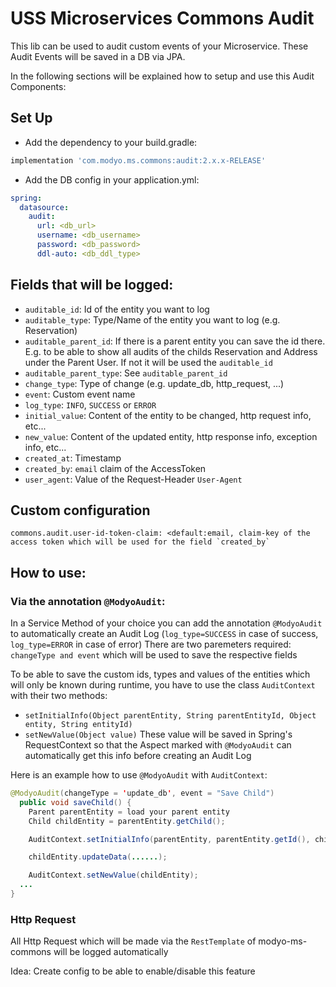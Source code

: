 # USS Microservices Commons Audit

This lib can be used to audit custom events of your Microservice.
These Audit Events will be saved in a DB via JPA.

In the following sections will be explained how to setup and use this Audit Components:


## Set Up
- Add the dependency to your build.gradle:
```groovy
implementation 'com.modyo.ms.commons:audit:2.x.x-RELEASE'
```

- Add the DB config in your application.yml:
```yaml
spring:
  datasource:
    audit:
      url: <db_url>
      username: <db_username>
      password: <db_password>
      ddl-auto: <db_ddl_type>
```

## Fields that will be logged:

- `auditable_id`: Id of the entity you want to log
- `auditable_type`: Type/Name of the entity you want to log (e.g. Reservation)
- `auditable_parent_id`: If there is a parent entity you can save the id there. E.g. to be able to show all audits of the childs Reservation and Address under the Parent User. If not it will be used the `auditable_id`
- `auditable_parent_type`: See `auditable_parent_id`
- `change_type`: Type of change (e.g. update_db, http_request, ...)
- `event`: Custom event name
- `log_type`: `INFO`, `SUCCESS` or `ERROR`
- `initial_value`: Content of the entity to be changed, http request info, etc...
- `new_value`: Content of the updated entity, http response info, exception info, etc...
- `created_at`: Timestamp
- `created_by`: `email` claim of the AccessToken
- `user_agent`: Value of the Request-Header `User-Agent`

## Custom configuration
```
commons.audit.user-id-token-claim: <default:email, claim-key of the access token which will be used for the field `created_by`
```

## How to use:

### Via the annotation `@ModyoAudit`:

In a Service Method of your choice you can add the annotation `@ModyoAudit` to automatically create an Audit Log (`log_type=SUCCESS` in case of success, `log_type=ERROR` in case of error)
There are two paremeters required: `changeType and event` which will be used to save the respective fields

To be able to save the custom ids, types and values of the entities which will only be known during runtime,
you have to use the class `AuditContext` with their two methods:
- `setInitialInfo(Object parentEntity, String parentEntityId, Object entity, String entityId)`
- `setNewValue(Object value)`
These value will be saved in Spring's RequestContext so that the Aspect marked with `@ModyoAudit`
can automatically get this info before creating an Audit Log

Here is an example how to use `@ModyoAudit` with `AuditContext`:

```java
@ModyoAudit(changeType = 'update_db', event = "Save Child")
  public void saveChild() {
    Parent parentEntity = load your parent entity
    Child childEntity = parentEntity.getChild();

    AuditContext.setInitialInfo(parentEntity, parentEntity.getId(), childEntity, childEntity.getId());

    childEntity.updateData(......);

    AuditContext.setNewValue(childEntity);
  ...
}
```

### Http Request

All Http Request which will be made via the `RestTemplate` of modyo-ms-commons will be logged automatically

Idea: Create config to be able to enable/disable this feature
